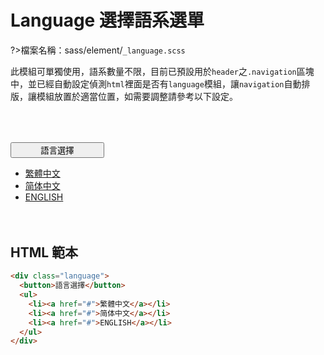 # Language 選擇語系選單

?>檔案名稱：sass/element/`_language.scss`

此模組可單獨使用，語系數量不限，目前已預設用於`header`之`.navigation`區塊中，並已經自動設定偵測`html`裡面是否有`language`模組，讓`navigation`自動排版，讓模組放置於適當位置，如需要調整請參考以下設定。

<div class="language demo">
  <button>語言選擇</button>
  <ul>
    <li><a href="#">繁體中文</a></li>
    <li><a href="#">简体中文</a></li>
    <li><a href="#">ENGLISH</a></li>
  </ul>
</div>

## HTML 範本

```html
<div class="language">
  <button>語言選擇</button>
  <ul>
    <li><a href="#">繁體中文</a></li>
    <li><a href="#">简体中文</a></li>
    <li><a href="#">ENGLISH</a></li>
  </ul>
</div>
```

<link rel="stylesheet" href="https://hywebu00.github.io/HyUI_v4.0/css/style.css" />
<style>
.language button {
  width: 150px;
}
.demo{
  margin:4rem 0;
}
</style>
